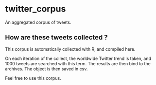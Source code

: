 # twitter_corpus

An aggregated corpus of tweets.   

## How are these tweets collected ? 

This corpus is automatically collected with R, and compiled here. 

On each iteration of the collect, the worldwide Twitter trend is taken, and 1000 tweets are searched with this term. The results are then bind to the archives. The object is then saved in csv. 

Feel free to use this corpus. 
